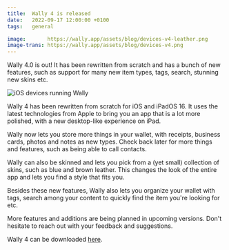 ```yaml
---
title:  Wally 4 is released
date:   2022-09-17 12:00:00 +0100
tags:   general

image:       https://wally.app/assets/blog/devices-v4-leather.png
image-trans: https://wally.app/assets/blog/devices-v4.png
---
```


Wally 4.0 is out! It has been rewritten from scratch and has a bunch of new features, such as support for many new item types, tags, search, stunning new skins etc.

![iOS devices running Wally]({{page.image-trans}} "Wally 4.0")

Wally 4 has been rewritten from scratch for iOS and iPadOS 16. It uses the latest technologies from Apple to bring you an app that is a lot more polished, with a new desktop-like experience on iPad.

Wally now lets you store more things in your wallet, with receipts, business cards, photos and notes as new types. Check back later for more things and features, such as being able to call contacts.

Wally can also be skinned and lets you pick from a (yet small) collection of skins, such as blue and brown leather. This changes the look of the entire app and lets you find a style that fits you.

Besides these new features, Wally also lets you organize your wallet with tags, search among your content to quickly find the item you're looking for etc.

More features and additions are being planned in upcoming versions. Don't hesitate to reach out with your feedback and suggestions.

Wally 4 can be downloaded [here](http://itunes.apple.com/app/wally/id516398915). 
